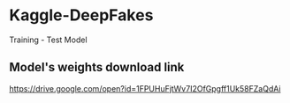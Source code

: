 # Kaggle-DeepFakes
Training - Test Model

## Model's weights download link
https://drive.google.com/open?id=1FPUHuFjtWv7I2OfGpgff1Uk58FZaQdAi
